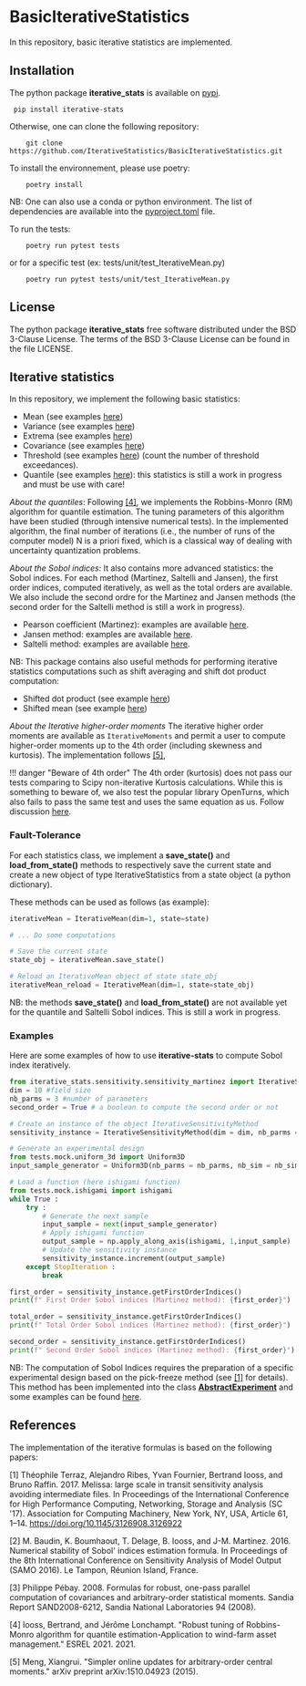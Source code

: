 # BasicIterativeStatistics
In this repository, basic iterative statistics are implemented.

## Installation

The python package **iterative_stats** is available on [pypi](https://pypi.org/project/iterative-stats/).
```
 pip install iterative-stats
```

Otherwise, one can clone the following repository:
```
    git clone https://github.com/IterativeStatistics/BasicIterativeStatistics.git
```

To install the environnement, please use poetry:

```
    poetry install
```

NB: One can also use a conda or python environment. The list of dependencies are available into the [pyproject.toml](pyproject.toml) file.

To run the tests:
```
    poetry run pytest tests
```

or for a specific test (ex: tests/unit/test_IterativeMean.py)

```
    poetry run pytest tests/unit/test_IterativeMean.py
```

## License

The python package **iterative_stats** free software distributed under the BSD 3-Clause License. The terms of the BSD 3-Clause License can be found in the file LICENSE.

## Iterative statistics

In this repository, we implement the following basic statistics:
- Mean (see examples [here](./tests/unit/test_IterativeMean.py))
- Variance (see examples [here](./tests/unit/test_IterativeVariance.py))
- Extrema (see examples [here](./tests/unit/test_IterativeExtrema.py))
- Covariance (see examples [here](./tests/unit/test_IterativeCovariance.py))
- Threshold (see examples [here](tests/unit/test_IterativeThreshold.py)) (count the number of threshold exceedances).
- Quantile (see examples [here](tests/unit/test_IterativeQuantile.py)): this statistics is still a work in progress and must be use with care!

*About the quantiles*: Following [[4]](#4), we implements the Robbins-Monro (RM) algorithm for quantile estimation. The tuning parameters of this algorithm have been studied (through intensive numerical tests). In the implemented algorithm, the final number of iterations (i.e., the number of runs of the computer model) N is a priori fixed, which is a classical way of dealing with uncertainty quantization problems.

*About the Sobol indices*:
It also contains more advanced statistics: the Sobol indices. For each method (Martinez, Saltelli and Jansen), the first order indices, computed iteratively, as well as the total orders are available. We also include the second ordre for the Martinez and Jansen methods (the second order for the Saltelli method is still a work in progress).
- Pearson coefficient (Martinez): examples are available [here](tests/unit/sensitivity/test_IterativeSensitivityMartinez.py).
- Jansen method: examples are available [here](tests/unit/sensitivity/test_IterativeSensitivityJansen.py).
- Saltelli method: examples are available [here](tests/unit/sensitivity/test_IterativeSensitivityJansen.py).

NB: This package contains also useful methods for performing iterative statistics computations such as shift averaging and shift dot product computation:
- Shifted dot product (see example [here](./tests/unit/test_IterativeDotProduct.py))
- Shifted mean (see example [here](./tests/unit/test_IterativeMean.py))


*About the Iterative higher-order moments* The iterative higher order moments are available as `IterativeMoments` and permit a user to compute higher-order moments up to the 4th order (including skewness and kurtosis). The implementation follows [[5]](#5),

!!! danger "Beware of 4th order"
    The 4th order (kurtosis) does not pass our tests comparing to Scipy non-iterative Kurtosis calculations. While this is something to beware of, we also test the popular library OpenTurns, which also fails to pass the same test and uses the same equation as us. Follow discussion [here](https://github.com/openturns/openturns/issues/2345).


### Fault-Tolerance 
For each statistics class, we implement a **save_state()** and **load_from_state()** methods to respectively save the current state and create a new object of type IterativeStatistics from a state object (a python dictionary).

These methods can be used as follows (as example):
```python
iterativeMean = IterativeMean(dim=1, state=state)

# ... Do some computations

# Save the current state
state_obj = iterativeMean.save_state() 

# Reload an IterativeMean object of state state_obj
iterativeMean_reload = IterativeMean(dim=1, state=state_obj)
```

NB: the methods **save_state()** and  **load_from_state()** are not available yet for the quantile and Saltelli Sobol indices. This is still a work in progress.

### Examples

Here are some examples of how to use **iterative-stats** to compute Sobol index iteratively.

```python
from iterative_stats.sensitivity.sensitivity_martinez import IterativeSensitivityMartinez as IterativeSensitivityMethod
dim = 10 #field size
nb_parms = 3 #number of parameters
second_order = True # a boolean to compute the second order or not

# Create an instance of the object IterativeSensitivityMethod
sensitivity_instance = IterativeSensitivityMethod(dim = dim, nb_parms = nb_parms, second_order = second_order)

# Generate an experimental design
from tests.mock.uniform_3d import Uniform3D
input_sample_generator = Uniform3D(nb_parms = nb_parms, nb_sim = nb_sim, second_order=second_order).generator()

# Load a function (here ishigami function)
from tests.mock.ishigami import ishigami
while True :
    try :
        # Generate the next sample
        input_sample = next(input_sample_generator)
        # Apply ishigami function
        output_sample = np.apply_along_axis(ishigami, 1,input_sample)
        # Update the sensitivity instance
        sensitivity_instance.increment(output_sample) 
    except StopIteration :
        break

first_order = sensitivity_instance.getFirstOrderIndices()
print(f" First Order Sobol indices (Martinez method): {first_order}")

total_order = sensitivity_instance.getFirstOrderIndices()
print(f" Total Order Sobol indices (Martinez method): {first_order}")

second_order = sensitivity_instance.getFirstOrderIndices()
print(f" Second Order Sobol indices (Martinez method): {first_order}")
```

NB: The computation of Sobol Indices requires the preparation of a specific experimental design based on the pick-freeze method (see [[1]](#1) for details). This method has been implemented into the class [**AbstractExperiment**](experimental_design/experiment.py) and some examples can be found [here](tests/unit/experimental_design/test_experiments.py).


## References 
The implementation of the iterative formulas is based on the following papers:

<a id="1">[1]</a>  Théophile Terraz, Alejandro Ribes, Yvan Fournier, Bertrand Iooss, and Bruno Raffin. 2017. Melissa: large scale in transit sensitivity analysis avoiding intermediate files. In Proceedings of the International Conference for High Performance Computing, Networking, Storage and Analysis (SC '17). Association for Computing Machinery, New York, NY, USA, Article 61, 1–14. https://doi.org/10.1145/3126908.3126922

<a id="2">[2]</a> M. Baudin, K. Boumhaout, T. Delage, B. Iooss, and J-M. Martinez. 2016. Numerical stability of Sobol' indices estimation formula. In Proceedings of the 8th International Conference on Sensitivity Analysis of Model Output (SAMO 2016). Le Tampon, Réunion Island, France.

<a id="3">[3]</a> Philippe Pébay. 2008. Formulas for robust, one-pass parallel computation of covariances and arbitrary-order statistical moments. Sandia Report SAND2008-6212, Sandia National Laboratories 94 (2008).

<a id="4">[4]</a> Iooss, Bertrand, and Jérôme Lonchampt. "Robust tuning of Robbins-Monro algorithm for quantile estimation-Application to wind-farm asset management." ESREL 2021. 2021.

<a id="5">[5]</a>  Meng, Xiangrui. "Simpler online updates for arbitrary-order central moments." arXiv preprint arXiv:1510.04923 (2015). 